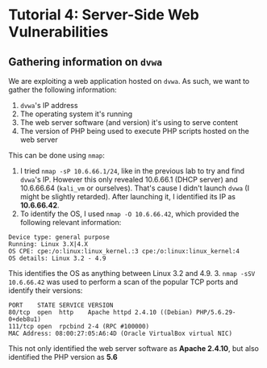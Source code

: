 Tutorial 4: Server-Side Web Vulnerabilities
===========================================

Gathering information on `dvwa`
-------------------------------
We are exploiting a web application hosted on `dvwa`. As such, we want to gather the following information:
1. `dvwa`'s IP address
2. The operating system it's running
3. The web server software (and version) it's using to serve content
4. The version of PHP being used to execute PHP scripts hosted on the web server

This can be done using `nmap`:
1. I tried `nmap -sP 10.6.66.1/24`, like in the previous lab to try and find `dvwa`'s IP. However this only revealed 10.6.66.1 (DHCP server) and 10.6.66.64 (`kali_vm` or ourselves). That's cause I didn't launch `dvwa` (I might be slightly retarded). After launching it, I identified its IP as **10.6.66.42**.
2. To identify the OS, I used `nmap -O 10.6.66.42`, which provided the following relevant information:
```
Device type: general purpose
Running: Linux 3.X|4.X
OS CPE: cpe:/o:linux:linux_kernel.:3 cpe:/o:linux:linux_kernel:4
OS details: Linux 3.2 - 4.9
```
This identifies the OS as anything between Linux 3.2 and 4.9.
3. `nmap -sSV 10.6.66.42` was used to perform a scan of the popular TCP ports and identify their versions:
```
PORT    STATE SERVICE VERSION
80/tcp  open  http    Apache httpd 2.4.10 ((Debian) PHP/5.6.29-0+deb8u1)
111/tcp open  rpcbind 2-4 (RPC #100000)
MAC Address: 08:00:27:05:A6:4D (Oracle VirtualBox virtual NIC)
```
This not only identified the web server software as **Apache 2.4.10**, but also identified the PHP version as **5.6**
